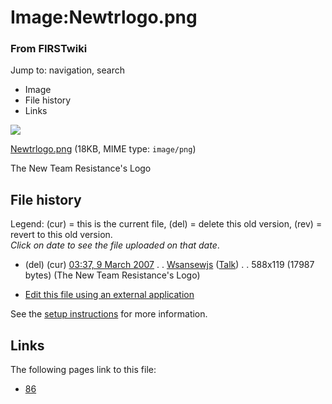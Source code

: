 

# Image:Newtrlogo.png

### From FIRSTwiki

Jump to: navigation, search

  * Image
  * File history
  * Links

![](/media/5/50/Newtrlogo.png)

[Newtrlogo.png](/media/5/50/Newtrlogo.png "Newtrlogo.png" ) (18KB, MIME type:
`image/png`)

The New Team Resistance's Logo

## File history

Legend: (cur) = this is the current file, (del) = delete this old version,
(rev) = revert to this old version.  
_Click on date to see the file uploaded on that date_.

  * (del) (cur) [03:37, 9 March 2007](/media/5/50/Newtrlogo.png "/media/5/50/Newtrlogo.png" ) . . [Wsansewjs](/index.php?title=User:Wsansewjs&action=edit "User:Wsansewjs" ) ([Talk](/index.php?title=User_talk:Wsansewjs&action=edit "User talk:Wsansewjs" )) . . 588x119 (17987 bytes) (The New Team Resistance's Logo)
  

  * [Edit this file using an external application](/index.php?title=Image:Newtrlogo.png&action=edit&externaledit=true&mode=file "Image:Newtrlogo.png" )

See the [setup
instructions](http://meta.wikimedia.org/wiki/Help:External_editors
"http://meta.wikimedia.org/wiki/Help:External_editors" ) for more information.

## Links

The following pages link to this file:

  * [86](/index.php/86 "86" )

